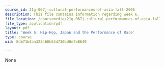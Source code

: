 ```yaml
---
course_id: 21g-067j-cultural-performances-of-asia-fall-2005
description: This file contains information regarding week 6.
file_location: /coursemedia/21g-067j-cultural-performances-of-asia-fall-2005/8db71b4aa323460b63d730bd0e7b8649_MIT21G_067JF05_dis_qs6.pdf
file_type: application/pdf
layout: pdf
title: 'Week 6: Hip-Hop, Japan and the Performance of Race'
type: course
uid: 8db71b4aa323460b63d730bd0e7b8649

---
```

None